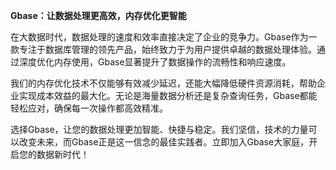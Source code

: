 **Gbase：让数据处理更高效，内存优化更智能**

在大数据时代，数据处理的速度和效率直接决定了企业的竞争力。Gbase作为一款专注于数据库管理的领先产品，始终致力于为用户提供卓越的数据处理体验。通过深度优化内存使用，Gbase显著提升了数据操作的流畅性和响应速度。

我们的内存优化技术不仅能够有效减少延迟，还能大幅降低硬件资源消耗，帮助企业实现成本效益的最大化。无论是海量数据分析还是复杂查询任务，Gbase都能轻松应对，确保每一次操作都高效精准。

选择Gbase，让您的数据处理更加智能、快捷与稳定。我们坚信，技术的力量可以改变未来，而Gbase正是这一信念的最佳实践者。立即加入Gbase大家庭，开启您的数据新时代！